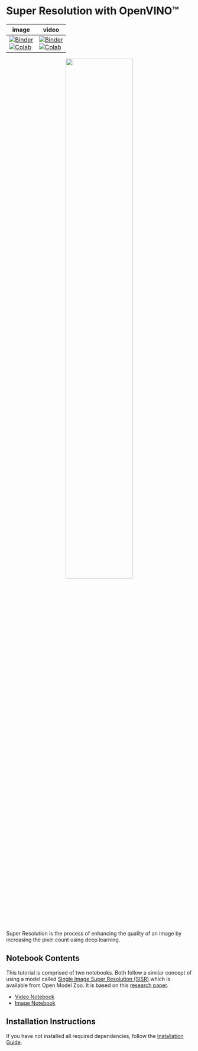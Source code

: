 # Super Resolution with OpenVINO™

image | video |
|---|---|
[![Binder](https://mybinder.org/badge_logo.svg)](https://mybinder.org/v2/gh/eaidova/openvino_notebooks_binder.git/main?urlpath=git-pull%3Frepo%3Dhttps%253A%252F%252Fgithub.com%252Fopenvinotoolkit%252Fopenvino_notebooks%26urlpath%3Dtree%252Fopenvino_notebooks%252Fnotebooks%2Fvision-superresolution%2Fvision-superresolution-image.ipynb)<br>[![Colab](https://colab.research.google.com/assets/colab-badge.svg)](https://colab.research.google.com/github/openvinotoolkit/openvino_notebooks/blob/main/notebooks/vision-superresolution/vision-superresolution-image.ipynb) | [![Binder](https://mybinder.org/badge_logo.svg)](https://mybinder.org/v2/gh/eaidova/openvino_notebooks_binder.git/main?urlpath=git-pull%3Frepo%3Dhttps%253A%252F%252Fgithub.com%252Fopenvinotoolkit%252Fopenvino_notebooks%26urlpath%3Dtree%252Fopenvino_notebooks%252Fnotebooks%2Fvision-superresolution%2Fvision-superresolution-video.ipynb)<br>[![Colab](https://colab.research.google.com/assets/colab-badge.svg)](https://colab.research.google.com/github/openvinotoolkit/openvino_notebooks/blob/main/notebooks/vision-superresolution/vision-superresolution-video.ipynb)


<p align="center">
    <img width="60%" src="https://storage.openvinotoolkit.org/repositories/openvino_notebooks/data/data/image/tower.jpg"/>
</p>

Super Resolution is the process of enhancing the quality of an image by increasing the pixel count using deep learning.

## Notebook Contents

This tutorial is comprised of two notebooks. Both follow a similar concept of using a model called [Single Image Super Resolution (SISR)](https://github.com/openvinotoolkit/open_model_zoo/tree/master/models/intel/single-image-super-resolution-1032) which is available from Open Model Zoo. It is based on this [research paper](https://arxiv.org/abs/1807.06779).

* [Video Notebook](vision-superresolution-video.ipynb)
* [Image Notebook](vision-superresolution-image.ipynb)

## Installation Instructions

If you have not installed all required dependencies, follow the [Installation Guide](../../README.md).